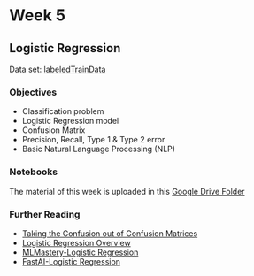 # Week 5  
## Logistic Regression
Data set: [labeledTrainData](https://drive.google.com/drive/folders/1J593HXUvoBv0_eVm7MaS4HelfT48me_B)
### Objectives  
- Classification problem  
- Logistic Regression model  
- Confusion Matrix
- Precision, Recall, Type 1 & Type 2 error
- Basic Natural Language Processing (NLP)  

### Notebooks  
The material of this week is uploaded in this [Google Drive Folder](https://drive.google.com/drive/folders/13OSTX9MpTpvgPTN-vhluYHo21befXai2) 

### Further Reading  
- [Taking the Confusion out of Confusion Matrices](https://towardsdatascience.com/taking-the-confusion-out-of-confusion-matrices-c1ce054b3d3e)
- [Logistic Regression Overview](https://towardsdatascience.com/logistic-regression-detailed-overview-46c4da4303bc)
- [MLMastery-Logistic Regression](https://machinelearningmastery.com/logistic-regression-for-machine-learning/)
- [FastAI-Logistic Regression](http://wiki.fast.ai/index.php/Logistic_Regression)
